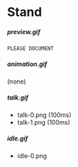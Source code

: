 # Stand
##### preview.gif
`PLEASE DOCUMENT`

##### animation.gif
(none)

##### talk.gif
* talk-0.png (100ms)
* talk-1.png (100ms)

##### idle.gif
* idle-0.png

